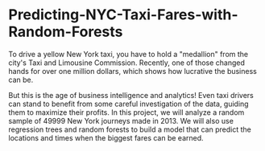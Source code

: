 # Predicting-NYC-Taxi-Fares-with-Random-Forests
To drive a yellow New York taxi, you have to hold a "medallion" from the city's Taxi and Limousine Commission. Recently, one of those changed hands for over one million dollars, which shows how lucrative the business can be.

But this is the age of business intelligence and analytics! Even taxi drivers can stand to benefit from some careful investigation of the data, guiding them to maximize their profits. In this project, we will analyze a random sample of 49999 New York journeys made in 2013. We will also use regression trees and random forests to build a model that can predict the locations and times when the biggest fares can be earned.
